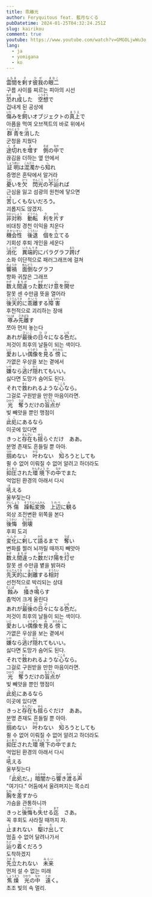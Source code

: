 ```yaml
---
title: 乖離光
author: Feryquitous feat. 藍月なくる
pubDatetime: 2024-01-25T04:32:24.251Z
slug: kairikou
comment: true
youtube: https://www.youtube.com/watch?v=GMGOLjwWu3o
lang:
  - ja
  - yomigana
  - ko
---
```


<div>
    <div class="lang-ja"><ruby>雲間<rp>(</rp><rt>くもま</rt><rp>)</rp></ruby>を<ruby>剌<rp>(</rp><rt>さ</rt><rp>)</rp></ruby>す<ruby>彼我<rp>(</rp><rt>ひが</rt><rp>)</rp></ruby>の<ruby>眼二<rp>(</rp><rt>まなこ</rt><rp>)</rp></ruby></div>
    <div class="lang-ko">구름 사이를 찌르는 피아의 시선</div>
</div>
<div>
    <div class="lang-ja"><ruby>恐<rp>(</rp><rt>おそ</rt><rp>)</rp></ruby>れ<ruby>成<rp>(</rp><rt>な</rt><rp>)</rp></ruby>した　<ruby>空想<rp>(</rp><rt>くうそう</rt><rp>)</rp></ruby>で</div>
    <div class="lang-ko">겁내게 된 공상에</div>
</div>
<div>
    <div class="lang-ja"><ruby>傷<rp>(</rp><rt>いた</rt><rp>)</rp></ruby>みを<ruby>飼<rp>(</rp><rt>か</rt><rp>)</rp></ruby>いオブジェクトの<ruby>真上<rp>(</rp><rt>まうえ</rt><rp>)</rp></ruby>で</div>
    <div class="lang-ko">아픔을 먹여 오브젝트의 바로 위에서</div>
</div>
<div>
    <div class="lang-ja"><ruby>群青<rp>(</rp><rt>ぐんじょう</rt><rp>)</rp></ruby>を<ruby>消<rp>(</rp><rt>け</rt><rp>)</rp></ruby>した</div>
    <div class="lang-ko">군청을 지웠다</div>
</div>
<div>
    <div class="lang-ja"><ruby>途切<rp>(</rp><rt>とぎ</rt><rp>)</rp></ruby>れを<ruby>増<rp>(</rp><rt>ま</rt><rp>)</rp></ruby>す　<ruby>側<rp>(</rp><rt>そば</rt><rp>)</rp></ruby>の<ruby>中<rp>(</rp><rt>なか</rt><rp>)</rp></ruby>で</div>
    <div class="lang-ko">끊김을 더하는 옆 안에서</div>
</div>
<div>
    <div class="lang-ja"><ruby>証明<rp>(</rp><rt>しょうめい</rt><rp>)</rp></ruby>は<ruby>混濁<rp>(</rp><rt>こんだく</rt><rp>)</rp></ruby>から<ruby>知<rp>(</rp><rt>し</rt><rp>)</rp></ruby>れ</div>
    <div class="lang-ko">증명은 혼탁에서 알거라</div>
</div>
<div>
    <div class="lang-ja"><ruby>憂<rp>(</rp><rt>うれ</rt><rp>)</rp></ruby>いを<ruby>欠<rp>(</rp><rt>けつ</rt><rp>)</rp></ruby>　<ruby>閃光<rp>(</rp><rt>せんこう</rt><rp>)</rp></ruby>の<ruby>不<rp>(</rp><rt>もと</rt><rp>)</rp></ruby><ruby>辿<rp>(</rp><rt>たど</rt><rp>)</rp></ruby>れば</div>
    <div class="lang-ko">근심을 잃고 섬광의 원천에 닿으면</div>
</div>
<div>
    <div class="lang-ja"><ruby>苦<rp>(</rp><rt>くる</rt><rp>)</rp></ruby>しくもないだろう。</div>
    <div class="lang-ko">괴롭지도 않겠지.</div>
</div>
<div>
    <div class="lang-ja"><ruby>非対称<rp>(</rp><rt>ひたいしょう</rt><rp>)</rp></ruby>　<ruby>動転<rp>(</rp><rt>どうてん</rt><rp>)</rp></ruby>　<ruby>利<rp>(</rp><rt>り</rt><rp>)</rp></ruby>を<ruby>片<rp>(</rp><rt>かた</rt><rp>)</rp></ruby>す</div>
    <div class="lang-ko">비대칭 경천 이익을 치운다</div>
</div>
<div>
    <div class="lang-ja"><ruby>機会性<rp>(</rp><rt>きかいせい</rt><rp>)</rp></ruby>　<ruby>後退<rp>(</rp><rt>こうたい</rt><rp>)</rp></ruby>　<ruby>個<rp>(</rp><rt>こ</rt><rp>)</rp></ruby>を<ruby>立<rp>(</rp><rt>た</rt><rp>)</rp></ruby>てる</div>
    <div class="lang-ko">기회성 후퇴 개인을 세운다</div>
</div>
<div>
    <div class="lang-ja"><ruby>消化<rp>(</rp><rt>しょうか</rt><rp>)</rp></ruby>　<ruby>異端的<rp>(</rp><rt>いたんてき</rt><rp>)</rp></ruby>にパラグラフ<ruby>跨<rp>(</rp><rt>また</rt><rp>)</rp></ruby>げ</div>
    <div class="lang-ko">소화 이단적으로 패러그래프에 걸쳐</div>
</div>
<div>
    <div class="lang-ja"><ruby>響禍<rp>(</rp><rt>きょうか</rt><rp>)</rp></ruby>　<ruby>面倒<rp>(</rp><rt>めんどう</rt><rp>)</rp></ruby>なグラフ</div>
    <div class="lang-ko">향화 귀찮은 그래프</div>
</div>
<div>
    <div class="lang-ja"><ruby>数<rp>(</rp><rt>かぞ</rt><rp>)</rp></ruby>え<ruby>間違<rp>(</rp><rt>まちが</rt><rp>)</rp></ruby>った<ruby>数<rp>(</rp><rt>かず</rt><rp>)</rp></ruby>だけ<ruby>意<rp>(</rp><rt>い</rt><rp>)</rp></ruby>を<ruby>開<rp>(</rp><rt>かい</rt><rp>)</rp></ruby>せ</div>
    <div class="lang-ko">잘못 센 수만큼 뜻을 열어라</div>
</div>
<div>
    <div class="lang-ja"><ruby>後天的<rp>(</rp><rt>こうてんてき</rt><rp>)</rp></ruby>に<ruby>乖離<rp>(</rp><rt>かいり</rt><rp>)</rp></ruby>する<ruby>障害<rp>(</rp><rt>しょうがい</rt><rp>)</rp></ruby></div>
    <div class="lang-ko">후천적으로 괴리하는 장애</div>
</div>
<div>
    <div class="lang-ja"><ruby>啄<rp>(</rp><rt>ついば</rt><rp>)</rp></ruby>み<ruby>先<rp>(</rp><rt>さき</rt><rp>)</rp></ruby><ruby>離<rp>(</rp><rt>ばな</rt><rp>)</rp></ruby>す</div>
    <div class="lang-ko">쪼아 먼저 놓는다</div>
</div>
<div>
    <div class="lang-ja">あれが<ruby>最後<rp>(</rp><rt>さいご</rt><rp>)</rp></ruby>の<ruby>日々<rp>(</rp><rt>ひび</rt><rp>)</rp></ruby>になる<ruby>色<rp>(</rp><rt>いろ</rt><rp>)</rp></ruby>だ。</div>
    <div class="lang-ko">저것이 최후의 날들이 되는 색이다.</div>
</div>
<div>
    <div class="lang-ja"><ruby>愛<rp>(</rp><rt>いと</rt><rp>)</rp></ruby>おしい<ruby>偶像<rp>(</rp><rt>ぐうぞう</rt><rp>)</rp></ruby>を<ruby>見<rp>(</rp><rt>み</rt><rp>)</rp></ruby>る<ruby>傍<rp>(</rp><rt>かたわら</rt><rp>)</rp></ruby>に</div>
    <div class="lang-ko">가엾은 우상을 보는 곁에서</div>
</div>
<div>
    <div class="lang-ja"><ruby>嫌<rp>(</rp><rt>いや</rt><rp>)</rp></ruby>なら<ruby>逃<rp>(</rp><rt>に</rt><rp>)</rp></ruby>げ<ruby>隠<rp>(</rp><rt>かく</rt><rp>)</rp></ruby>れてもいい。</div>
    <div class="lang-ko">싫다면 도망가 숨어도 된다.</div>
</div>
<div>
    <div class="lang-ja">それで<ruby>救<rp>(</rp><rt>すく</rt><rp>)</rp></ruby>われるような<ruby>心<rp>(</rp><rt>こころ</rt><rp>)</rp></ruby>なら。</div>
    <div class="lang-ko">그걸로 구원받을 만한 마음이라면.</div>
</div>
<div>
    <div class="lang-ja"><ruby>光<rp>(</rp><rt>ひかり</rt><rp>)</rp></ruby>　<ruby>奪<rp>(</rp><rt>うば</rt><rp>)</rp></ruby>うだけの<ruby>盲点<rp>(</rp><rt>もうてん</rt><rp>)</rp></ruby>が</div>
    <div class="lang-ko">빛 빼앗을 뿐인 맹점이</div>
</div>
<div>
    <div class="lang-ja"><ruby>此処<rp>(</rp><rt>ここ</rt><rp>)</rp></ruby>にあるなら</div>
    <div class="lang-ko">이곳에 있다면</div>
</div>
<div>
    <div class="lang-ja">きっと<ruby>存在<rp>(</rp><rt>そんざい</rt><rp>)</rp></ruby>も<ruby>揺<rp>(</rp><rt>ゆら</rt><rp>)</rp></ruby>らぐだけ　ああ。</div>
    <div class="lang-ko">분명 존재도 흔들릴 뿐 아아.</div>
</div>
<div>
    <div class="lang-ja"><ruby>掴<rp>(</rp><rt>つか</rt><rp>)</rp></ruby>めない　<ruby>叶<rp>(</rp><rt>かな</rt><rp>)</rp></ruby>わない　<ruby>知<rp>(</rp><rt>し</rt><rp>)</rp></ruby>ろうとしても</div>
    <div class="lang-ko">쥘 수 없어 이뤄질 수 없어 알려고 하더라도</div>
</div>
<div>
    <div class="lang-ja"><ruby>抑圧<rp>(</rp><rt>よくあつ</rt><rp>)</rp></ruby>された<ruby>環境<rp>(</rp><rt>かんきょう</rt><rp>)</rp></ruby><ruby>下<rp>(</rp><rt>か</rt><rp>)</rp></ruby>の<ruby>中<rp>(</rp><rt>なか</rt><rp>)</rp></ruby>でまた</div>
    <div class="lang-ko">억업된 환경의 아래서 다시</div>
</div>
<div>
    <div class="lang-ja"><ruby>吼<rp>(</rp><rt>ほ</rt><rp>)</rp></ruby>える</div>
    <div class="lang-ko">울부짖는다</div>
</div>
<div>
    <div class="lang-ja"><ruby>外傷<rp>(</rp><rt>がいしょう</rt><rp>)</rp></ruby>　<ruby>躁転<rp>(</rp><rt>そうてん</rt><rp>)</rp></ruby><ruby>変換<rp>(</rp><rt>へんかん</rt><rp>)</rp></ruby>　<ruby>上辺<rp>(</rp><rt>うわべ</rt><rp>)</rp></ruby>に<ruby>観<rp>(</rp><rt>み</rt><rp>)</rp></ruby>る</div>
    <div class="lang-ko">외상 조전변환 위쪽을 본다</div>
</div>
<div>
    <div class="lang-ja"><ruby>後悔<rp>(</rp><rt>こうかい</rt><rp>)</rp></ruby>　<ruby>倒壊<rp>(</rp><rt>とうかい</rt><rp>)</rp></ruby></div>
    <div class="lang-ko">후회 도괴</div>
</div>
<div>
    <div class="lang-ja"><ruby>変化<rp>(</rp><rt>へんか</rt><rp>)</rp></ruby>に<ruby>剌<rp>(</rp><rt>さ</rt><rp>)</rp></ruby>して<ruby>語<rp>(</rp><rt>かた</rt><rp>)</rp></ruby>るまで　<ruby>奪<rp>(</rp><rt>うば</rt><rp>)</rp></ruby>い</div>
    <div class="lang-ko">변화를 찔러 뇌까릴 때까지 빼앗아</div>
</div>
<div>
    <div class="lang-ja"><ruby>数<rp>(</rp><rt>かぞ</rt><rp>)</rp></ruby>え<ruby>間違<rp>(</rp><rt>まちが</rt><rp>)</rp></ruby>った<ruby>数<rp>(</rp><rt>かず</rt><rp>)</rp></ruby>だけ<ruby>陽<rp>(</rp><rt>ひ</rt><rp>)</rp></ruby>を<ruby>灯<rp>(</rp><rt>とも</rt><rp>)</rp></ruby>せ</div>
    <div class="lang-ko">잘못 센 수만큼 볕을 밝혀라</div>
</div>
<div>
    <div class="lang-ja"><ruby>先天的<rp>(</rp><rt>せんてんてき</rt><rp>)</rp></ruby>に<ruby>剥離<rp>(</rp><rt>はくり</rt><rp>)</rp></ruby>する<ruby>相対<rp>(</rp><rt>そうたい</rt><rp>)</rp></ruby></div>
    <div class="lang-ko">선천적으로 박리되는 상대</div>
</div>
<div>
    <div class="lang-ja"><ruby>蝕<rp>(</rp><rt>むしば</rt><rp>)</rp></ruby>み　<ruby>掻<rp>(</rp><rt>か</rt><rp>)</rp></ruby>き<ruby>鳴<rp>(</rp><rt>な</rt><rp>)</rp></ruby>らす</div>
    <div class="lang-ko">좀먹어 크게 울린다</div>
</div>
<div>
    <div class="lang-ja">あれが<ruby>最後<rp>(</rp><rt>さいご</rt><rp>)</rp></ruby>の<ruby>日々<rp>(</rp><rt>ひび</rt><rp>)</rp></ruby>になる<ruby>色<rp>(</rp><rt>いろ</rt><rp>)</rp></ruby>だ。</div>
    <div class="lang-ko">저것이 최후의 날들이 되는 색이다.</div>
</div>
<div>
    <div class="lang-ja"><ruby>愛<rp>(</rp><rt>いと</rt><rp>)</rp></ruby>おしい<ruby>偶像<rp>(</rp><rt>ぐうぞう</rt><rp>)</rp></ruby>を<ruby>見<rp>(</rp><rt>み</rt><rp>)</rp></ruby>る<ruby>傍<rp>(</rp><rt>かたわら</rt><rp>)</rp></ruby>に</div>
    <div class="lang-ko">가엾은 우상을 보는 곁에서</div>
</div>
<div>
    <div class="lang-ja"><ruby>嫌<rp>(</rp><rt>いや</rt><rp>)</rp></ruby>なら<ruby>逃<rp>(</rp><rt>に</rt><rp>)</rp></ruby>げ<ruby>隠<rp>(</rp><rt>かく</rt><rp>)</rp></ruby>れてもいい。</div>
    <div class="lang-ko">싫다면 도망가 숨어도 된다.</div>
</div>
<div>
    <div class="lang-ja">それで<ruby>救<rp>(</rp><rt>すく</rt><rp>)</rp></ruby>われるような<ruby>心<rp>(</rp><rt>こころ</rt><rp>)</rp></ruby>なら。</div>
    <div class="lang-ko">그걸로 구원받을 만한 마음이라면.</div>
</div>
<div>
    <div class="lang-ja"><ruby>光<rp>(</rp><rt>ひかり</rt><rp>)</rp></ruby>　<ruby>奪<rp>(</rp><rt>うば</rt><rp>)</rp></ruby>うだけの<ruby>盲点<rp>(</rp><rt>もうてん</rt><rp>)</rp></ruby>が</div>
    <div class="lang-ko">빛 빼앗을 뿐인 맹점이</div>
</div>
<div>
    <div class="lang-ja"><ruby>此処<rp>(</rp><rt>ここ</rt><rp>)</rp></ruby>にあるなら</div>
    <div class="lang-ko">이곳에 있다면</div>
</div>
<div>
    <div class="lang-ja">きっと<ruby>存在<rp>(</rp><rt>そんざい</rt><rp>)</rp></ruby>も<ruby>揺<rp>(</rp><rt>ゆら</rt><rp>)</rp></ruby>らぐだけ　ああ。</div>
    <div class="lang-ko">분명 존재도 흔들릴 뿐 아아.</div>
</div>
<div>
    <div class="lang-ja"><ruby>掴<rp>(</rp><rt>つか</rt><rp>)</rp></ruby>めない　<ruby>叶<rp>(</rp><rt>かな</rt><rp>)</rp></ruby>わない　<ruby>知<rp>(</rp><rt>し</rt><rp>)</rp></ruby>ろうとしても</div>
    <div class="lang-ko">쥘 수 없어 이뤄질 수 없어 알려고 하더라도</div>
</div>
<div>
    <div class="lang-ja"><ruby>抑圧<rp>(</rp><rt>よくあつ</rt><rp>)</rp></ruby>された<ruby>環境<rp>(</rp><rt>かんきょう</rt><rp>)</rp></ruby><ruby>下<rp>(</rp><rt>か</rt><rp>)</rp></ruby>の<ruby>中<rp>(</rp><rt>なか</rt><rp>)</rp></ruby>でまた</div>
    <div class="lang-ko">억업된 환경의 아래서 다시</div>
</div>
<div>
    <div class="lang-ja"><ruby>吼<rp>(</rp><rt>ほ</rt><rp>)</rp></ruby>える</div>
    <div class="lang-ko">울부짖는다</div>
</div>
<div>
    <div class="lang-ja">「<ruby>此処<rp>(</rp><rt>ここ</rt><rp>)</rp></ruby>だ。」<ruby>暗闇<rp>(</rp><rt>くらやみ</rt><rp>)</rp></ruby>から<ruby>響<rp>(</rp><rt>ひび</rt><rp>)</rp></ruby>き<ruby>渡<rp>(</rp><rt>わた</rt><rp>)</rp></ruby>る<ruby>声<rp>(</rp><rt>こえ</rt><rp>)</rp></ruby></div>
    <div class="lang-ko">"여기다." 어둠에서 울려퍼지는 목소리</div>
</div>
<div>
    <div class="lang-ja"><ruby>胸<rp>(</rp><rt>むね</rt><rp>)</rp></ruby>を<ruby>差<rp>(</rp><rt>さ</rt><rp>)</rp></ruby>すから</div>
    <div class="lang-ko">가슴을 관통하니까</div>
</div>
<div>
    <div class="lang-ja">きっと<ruby>後悔<rp>(</rp><rt>こうかい</rt><rp>)</rp></ruby>も<ruby>失<rp>(</rp><rt>う</rt><rp>)</rp></ruby>せる<ruby>迄<rp>(</rp><rt>まで</rt><rp>)</rp></ruby>　さあ。</div>
    <div class="lang-ko">꼭 후회도 사라질 때까지 자.</div>
</div>
<div>
    <div class="lang-ja"><ruby>止<rp>(</rp><rt>と</rt><rp>)</rp></ruby>まれない　<ruby>駆<rp>(</rp><rt>か</rt><rp>)</rp></ruby>け<ruby>出<rp>(</rp><rt>だ</rt><rp>)</rp></ruby>して</div>
    <div class="lang-ko">멈출 수 없어 달려나가서</div>
</div>
<div>
    <div class="lang-ja"><ruby>辿<rp>(</rp><rt>たど</rt><rp>)</rp></ruby>り<ruby>着<rp>(</rp><rt>つ</rt><rp>)</rp></ruby>くだろう</div>
    <div class="lang-ko">도착하겠지</div>
</div>
<div>
    <div class="lang-ja"><ruby>先<rp>(</rp><rt>さき</rt><rp>)</rp></ruby><ruby>立<rp>(</rp><rt>だ</rt><rp>)</rp></ruby>たれない　<ruby>未来<rp>(</rp><rt>みらい</rt><rp>)</rp></ruby></div>
    <div class="lang-ko">먼저 설 수 없는 미래</div>
</div>
<div>
    <div class="lang-ja"><ruby>焦燥<rp>(</rp><rt>しょうそう</rt><rp>)</rp></ruby>　<ruby>光<rp>(</rp><rt>ひかり</rt><rp>)</rp></ruby>の<ruby>中<rp>(</rp><rt>なか</rt><rp>)</rp></ruby>　<ruby>遠<rp>(</rp><rt>とお</rt><rp>)</rp></ruby>く。</div>
    <div class="lang-ko">초조 빛의 속 멀리.</div>
</div>
